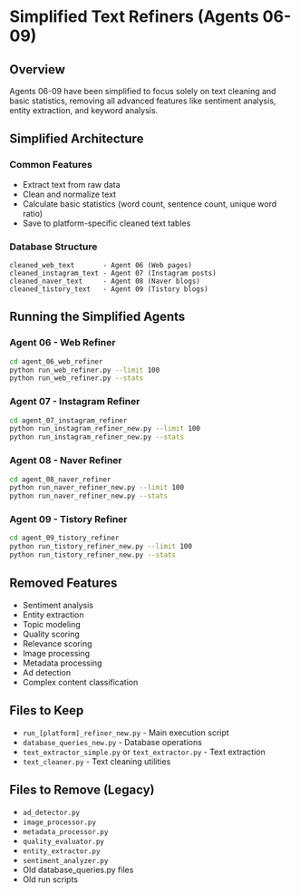 # Simplified Text Refiners (Agents 06-09)

## Overview
Agents 06-09 have been simplified to focus solely on text cleaning and basic statistics, removing all advanced features like sentiment analysis, entity extraction, and keyword analysis.

## Simplified Architecture

### Common Features
- Extract text from raw data
- Clean and normalize text
- Calculate basic statistics (word count, sentence count, unique word ratio)
- Save to platform-specific cleaned text tables

### Database Structure
```
cleaned_web_text       - Agent 06 (Web pages)
cleaned_instagram_text - Agent 07 (Instagram posts)
cleaned_naver_text     - Agent 08 (Naver blogs)
cleaned_tistory_text   - Agent 09 (Tistory blogs)
```

## Running the Simplified Agents

### Agent 06 - Web Refiner
```bash
cd agent_06_web_refiner
python run_web_refiner.py --limit 100
python run_web_refiner.py --stats
```

### Agent 07 - Instagram Refiner
```bash
cd agent_07_instagram_refiner
python run_instagram_refiner_new.py --limit 100
python run_instagram_refiner_new.py --stats
```

### Agent 08 - Naver Refiner
```bash
cd agent_08_naver_refiner
python run_naver_refiner_new.py --limit 100
python run_naver_refiner_new.py --stats
```

### Agent 09 - Tistory Refiner
```bash
cd agent_09_tistory_refiner
python run_tistory_refiner_new.py --limit 100
python run_tistory_refiner_new.py --stats
```

## Removed Features
- Sentiment analysis
- Entity extraction
- Topic modeling
- Quality scoring
- Relevance scoring
- Image processing
- Metadata processing
- Ad detection
- Complex content classification

## Files to Keep
- `run_[platform]_refiner_new.py` - Main execution script
- `database_queries_new.py` - Database operations
- `text_extractor_simple.py` or `text_extractor.py` - Text extraction
- `text_cleaner.py` - Text cleaning utilities

## Files to Remove (Legacy)
- `ad_detector.py`
- `image_processor.py`
- `metadata_processor.py`
- `quality_evaluator.py`
- `entity_extractor.py`
- `sentiment_analyzer.py`
- Old database_queries.py files
- Old run scripts